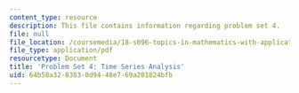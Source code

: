```yaml
---
content_type: resource
description: This file contains information regarding problem set 4.
file: null
file_location: /coursemedia/18-s096-topics-in-mathematics-with-applications-in-finance-fall-2013/64b58a3283830d9448e769a201824bfb_MIT18_S096F13_pset4.pdf
file_type: application/pdf
resourcetype: Document
title: 'Problem Set 4: Time Series Analysis'
uid: 64b58a32-8383-0d94-48e7-69a201824bfb
---
```

